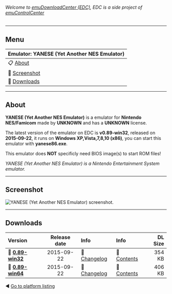 ###### Welcome to [emuDownloadCenter (EDC)](https://github.com/PhoenixInteractiveNL/emuDownloadCenter/wiki/), EDC is a side project of [emuControlCenter](https://github.com/PhoenixInteractiveNL/emuControlCenter/wiki/)
***
## Menu
| **Emulator: YANESE (Yet Another NES Emulator)** |
|:---------|
| :clipboard: [About](#about) |
| :sunrise: [Screenshot](#screenshot) |
| :floppy_disk: [Downloads](#downloads) |
***
## About
**YANESE (Yet Another NES Emulator)** is a emulator for **Nintendo NES/Famicom** made by **UNKNOWN** and has a **UNKNOWN** license.

The latest version of the emulator on EDC is **v0.89-win32**, released on **2015-09-22**, it runs on **Windows XP,Vista,7,8,10 (x86)**, you can start this emulator with **yanese86.exe**.

This emulator does **NOT** specificly need BIOS image(s) to start ROM files!

_YANESE (Yet Another NES Emulator) is a Nintendo Entertainment System emulator._
***
## Screenshot
![](https://raw.githubusercontent.com/PhoenixInteractiveNL/emuDownloadCenter/master/hooks/yanese/screen.jpg "YANESE (Yet Another NES Emulator) screenshot.")
***
## Downloads
| Version  | Release date  | Info       | Info       | DL Size    |
|:---------|:-------------:|:-----------|:-----------|-----------:|
| :floppy_disk: [**0.89-win32**](https://github.com/PhoenixInteractiveNL/edc-repo0004/raw/master/yanese/0.89-win32.7z) | 2015-09-22 | :page_facing_up: [Changelog](https://github.com/PhoenixInteractiveNL/edc-repo0004/blob/master/yanese/0.89-win32_changelog.txt) | :mag_right: [Contents](https://github.com/PhoenixInteractiveNL/edc-repo0004/blob/master/yanese/0.89-win32_contents.txt) | 354 KB |
| :floppy_disk: [**0.89-win64**](https://github.com/PhoenixInteractiveNL/edc-repo0004/raw/master/yanese/0.89-win64.7z) | 2015-09-22 | :page_facing_up: [Changelog](https://github.com/PhoenixInteractiveNL/edc-repo0004/blob/master/yanese/0.89-win64_changelog.txt) | :mag_right: [Contents](https://github.com/PhoenixInteractiveNL/edc-repo0004/blob/master/yanese/0.89-win64_contents.txt) | 406 KB |

:arrow_backward: [Go to platform listing](https://github.com/PhoenixInteractiveNL/emuDownloadCenter/wiki/EDC-Platform-List)
